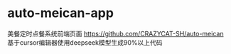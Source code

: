 # auto-meican-app
美餐定时点餐系统前端页面 https://github.com/CRAZYCAT-SH/auto-meican
基于cursor编辑器使用deepseek模型生成90%以上代码
